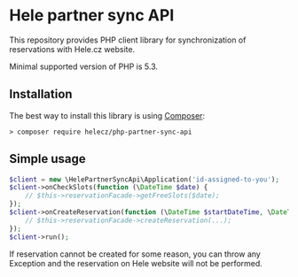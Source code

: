 # Hele partner sync API

This repository provides PHP client library for synchronization of reservations with Hele.cz website.

Minimal supported version of PHP is 5.3.

## Installation

The best way to install this library is using [Composer](http://getcomposer.org/):

```
> composer require helecz/php-partner-sync-api
```

## Simple usage

```php
$client = new \HelePartnerSyncApi\Application('id-assigned-to-you');
$client->onCheckSlots(function (\DateTime $date) {
    // $this->reservationFacade->getFreeSlots($date);
});
$client->onCreateReservation(function (\DateTime $startDateTime, \DateTime $endDateTime, $quantity, array $parameters) {
    // $this->reservationFacade->createReservation(...);
});
$client->run();
```

If reservation cannot be created for some reason, you can throw any Exception and the reservation on Hele website will not be performed.
